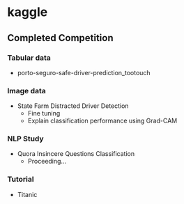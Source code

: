 # kaggle

## Completed Competition

### Tabular data
- porto-seguro-safe-driver-prediction_tootouch

### Image data
- State Farm Distracted Driver Detection
  - Fine tuning
  - Explain classification performance using Grad-CAM
### NLP Study
- Quora Insincere Questions Classification
  - Proceeding...
### Tutorial
- Titanic
